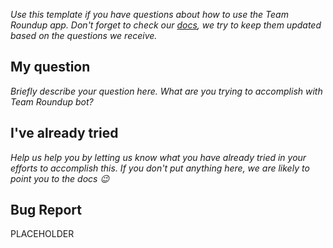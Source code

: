 _Use this template if you have questions about how to use the Team Roundup app. Don't forget to check our [docs](../../docs/getting-started.md), we try to keep them updated based on the questions we receive._

## My question

_Briefly describe your question here. What are you trying to accomplish with Team Roundup bot?_

## I've already tried

_Help us help you by letting us know what you have already tried in your efforts to accomplish this. If you don't put anything here, we are likely to point you to the docs :wink:_

## Bug Report
PLACEHOLDER
